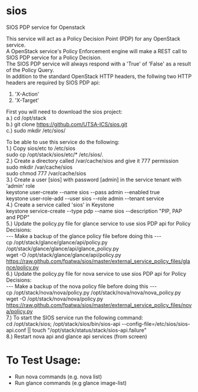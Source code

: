 sios
====

SIOS PDP service for Openstack

This service will act as a Policy Decision Point (PDP) for any OpenStack service.<br>
A OpenStack service's Policy Enforcement engine will make a REST call to SIOS PDP service for a Policy Decision.<br>
The SIOS PDP service will always respond with a 'True' of 'False' as a result of the Policy Query.<br>
In addition to the standard OpenStack HTTP headers, the follwing two HTTP headers are required by SIOS PDP api:<br>
1. 'X-Action'<br>
2. 'X-Target'

First you will need to download the sios project:<br>
a.) cd /opt/stack<br>
b.) git clone https://github.com/UTSA-ICS/sios.git<br>
c.) sudo mkdir /etc/sios/<br>

To be able to use this service do the following:<br>
1.) Copy sios/etc to /etc/sios<br>
sudo cp /opt/stack/sios/etc/* /etc/sios/.<br>
2.) Create a directory called /var/cache/sios and give it 777 permission<br>
sudo mkdir /var/cache/sios<br>
sudo chmod 777 /var/cache/sios<br>
3.) Create a user [sios] with password [admin] in the service tenant with 'admin' role<br>
keystone user-create --name sios --pass admin --enabled true<br>
keystone user-role-add --user sios --role admin --tenant service<br>
4.) Create a service called 'sios' in Keystone<br>
keystone service-create --type pdp --name sios --description "PIP, PAP and PDP"<br>
5.) Update the policy.py file for glance service to use sios PDP api for Policy Decisions:<br>
--- Make a backup of the glance policy file before doing this ---<br>
cp /opt/stack/glance/glance/api/policy.py /opt/stack/glance/glance/api/glance_policy.py<br>
wget -O /opt/stack/glance/glance/api/policy.py https://raw.github.com/fpatwa/sios/master/external_service_policy_files/glance/policy.py<br>
6.) Update the policy.py file for nova service to use sios PDP api for Policy Decisions:<br>
--- Make a backup of the nova policy file before doing this ---<br>
cp /opt/stack/nova/nova/policy.py /opt/stack/nova/nova/nova_policy.py<br>
wget -O /opt/stack/nova/nova/policy.py https://raw.github.com/fpatwa/sios/master/external_service_policy_files/nova/policy.py<br>
7.) To start the SIOS service run the following command:<br>
cd /opt/stack/sios; /opt/stack/sios/bin/sios-api --config-file=/etc/sios/sios-api.conf || touch "/opt/stack/status/stack/sios-api.failure"<br>
8.) Restart nova api and glance api services (from screen)<br>

To Test Usage:
==============
- Run nova commands (e.g. nova list)
- Run glance commands (e.g glance image-list)
